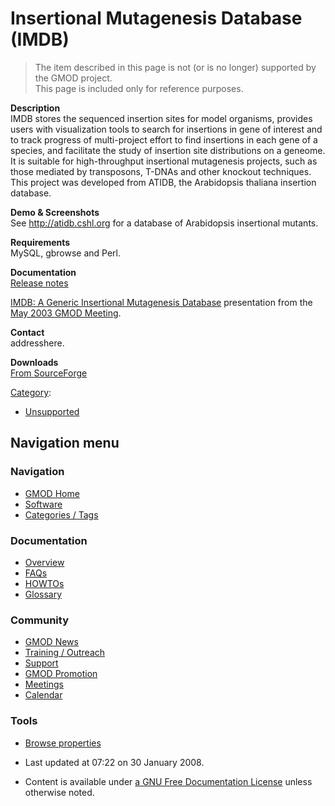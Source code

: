 



<span id="top"></span>




# <span dir="auto">Insertional Mutagenesis Database (IMDB)</span>









> The item described in this page is not (or is no longer) supported by
> the GMOD project.  
> This page is included only for reference purposes.

**Description**    
IMDB stores the sequenced insertion sites for model organisms, provides
users with visualization tools to search for insertions in gene of
interest and to track progress of multi-project effort to find
insertions in each gene of a species, and facilitate the study of
insertion site distributions on a geneome. It is suitable for
high-throughput insertional mutagenesis projects, such as those mediated
by transposons, T-DNAs and other knockout techniques. This project was
developed from ATIDB, the Arabidopsis thaliana insertion database.

<!-- -->

**Demo & Screenshots**    
See <a href="http://atidb.cshl.org/" class="external text"
rel="nofollow">http://atidb.cshl.org</a> for a database of Arabidopsis
insertional mutants.

<!-- -->

**Requirements**    
MySQL, gbrowse and Perl.

<!-- -->

**Documentation**    
<a href="http://sourceforge.net/project/shownotes.php?release_id=157273"
class="external text" rel="nofollow">Release notes</a>

<a href="https://raw.githubusercontent.com/GMOD/gmod.github.io/main/mediawiki/images/f/f0/IMDB.ppt" class="internal"
title="IMDB.ppt">IMDB: A Generic Insertional Mutagenesis Database</a>
presentation from the [May 2003 GMOD
Meeting](May_2003_GMOD_Meeting "May 2003 GMOD Meeting").

<!-- -->

**Contact**    
addresshere.

<!-- -->

**Downloads**    
<a href="http://sourceforge.net/project/showfiles.php?group_id=27707"
class="external text" rel="nofollow">From SourceForge</a>




[Category](Special%253ACategories "Special%253ACategories"):

- [Unsupported](Category%253AUnsupported "Category%253AUnsupported")






## Navigation menu









### Navigation



- <span id="n-GMOD-Home">[GMOD Home](Main_Page)</span>
- <span id="n-Software">[Software](GMOD_Components)</span>
- <span id="n-Categories-.2F-Tags">[Categories /
  Tags](Categories)</span>




### Documentation



- <span id="n-Overview">[Overview](Overview)</span>
- <span id="n-FAQs">[FAQs](Category%253AFAQ)</span>
- <span id="n-HOWTOs">[HOWTOs](Category%253AHOWTO)</span>
- <span id="n-Glossary">[Glossary](Glossary)</span>




### Community



- <span id="n-GMOD-News">[GMOD News](GMOD_News)</span>
- <span id="n-Training-.2F-Outreach">[Training /
  Outreach](Training_and_Outreach)</span>
- <span id="n-Support">[Support](Support)</span>
- <span id="n-GMOD-Promotion">[GMOD Promotion](GMOD_Promotion)</span>
- <span id="n-Meetings">[Meetings](Meetings)</span>
- <span id="n-Calendar">[Calendar](Calendar)</span>




### Tools

- <span id="t-smwbrowselink"><a href="Special%253ABrowse/Insertional_Mutagenesis_Database_(IMDB)"
  rel="smw-browse">Browse properties</a></span>



- <span id="footer-info-lastmod">Last updated at 07:22 on 30 January
  2008.</span>
<!-- - <span id="footer-info-viewcount">12,498 page views.</span> -->
- <span id="footer-info-copyright">Content is available under
  <a href="http://www.gnu.org/licenses/fdl-1.3.html" class="external"
  rel="nofollow">a GNU Free Documentation License</a> unless otherwise
  noted.</span>

<!-- -->



<!-- -->




